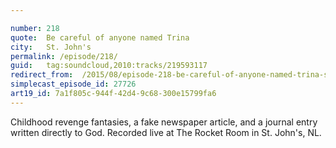 ```yaml
---

number: 218
quote:  Be careful of anyone named Trina
city:   St. John's
permalink: /episode/218/
guid:   tag:soundcloud,2010:tracks/219593117
redirect_from:  /2015/08/episode-218-be-careful-of-anyone-named-trina-st-johns/
simplecast_episode_id: 27726
art19_id: 7a1f805c-944f-42d4-9c68-300e15799fa6
---
```


Childhood revenge fantasies, a fake newspaper article, and a journal entry written directly to God. Recorded live at The Rocket Room in St. John's, NL.

